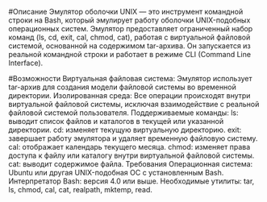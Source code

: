 #Описание
Эмулятор оболочки UNIX — это инструмент командной строки на Bash, который эмулирует работу оболочки UNIX-подобных операционных систем. Эмулятор предоставляет ограниченный набор команд (ls, cd, exit, cal, chmod, cat), работая с виртуальной файловой системой, основанной на содержимом tar-архива. Он запускается из реальной командной строки и работает в режиме CLI (Command Line Interface).

#Возможности
Виртуальная файловая система: Эмулятор использует tar-архив для создания модели файловой системы во временной директории.
Изолированная среда: Все операции происходят внутри виртуальной файловой системы, исключая взаимодействие с реальной файловой системой пользователя.
Поддерживаемые команды:
ls: выводит список файлов и каталогов в текущей или указанной директории.
cd: изменяет текущую виртуальную директорию.
exit: завершает работу эмулятора и удаляет временную файловую систему.
cal: отображает календарь текущего месяца.
chmod: изменяет права доступа к файлу или каталогу внутри виртуальной файловой системы.
cat: выводит содержимое файла.
Требования
Операционная система: Ubuntu или другая UNIX-подобная ОС с установленным Bash.
Интерпретатор Bash: версия 4.0 или выше.
Необходимые утилиты: tar, ls, chmod, cal, cat, realpath, mktemp, read.
